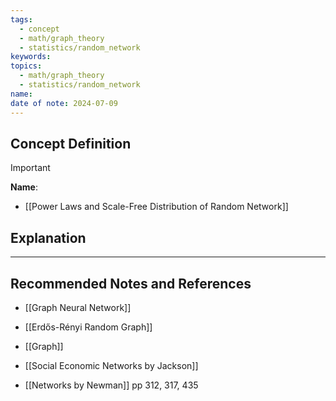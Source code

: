 ```yaml
---
tags:
  - concept
  - math/graph_theory
  - statistics/random_network
keywords: 
topics:
  - math/graph_theory
  - statistics/random_network
name: 
date of note: 2024-07-09
---
```


## Concept Definition

>[!important]
>**Name**: 



- [[Power Laws and Scale-Free Distribution of Random Network]]

## Explanation





-----------
##  Recommended Notes and References


- [[Graph Neural Network]]
- [[Erdős-Rényi Random Graph]]
- [[Graph]]




- [[Social Economic Networks by Jackson]]
- [[Networks by Newman]] pp 312, 317, 435